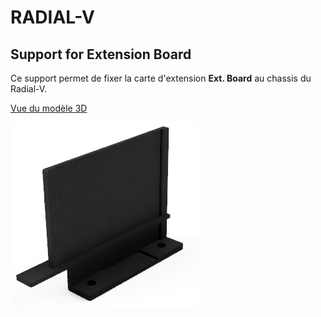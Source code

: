 # RADIAL-V

## Support for Extension Board

Ce support permet de fixer la carte d'extension **Ext. Board** au chassis du Radial-V.

[Vue du modèle 3D](Support_pour_Extension_Board.stl)

![Support_pour_Extension_Board](Support_pour_Extension_Board.png)



